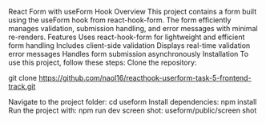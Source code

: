 React Form with useForm Hook
Overview
This project contains a form built using the useForm hook from react-hook-form. The form efficiently manages validation, submission handling, and error messages with minimal re-renders.
Features
Uses react-hook-form for lightweight and efficient form handling
Includes client-side validation
Displays real-time validation error messages
Handles form submission asynchronously
Installation
To use this project, follow these steps:
Clone the repository:

git clone https://github.com/naol16/reacthook-userform-task-5-frontend-track.git

Navigate to the project folder:
cd useform
Install dependencies:
npm install
Run the project with:   npm run dev
screen shot:
useform/public/screen shot
